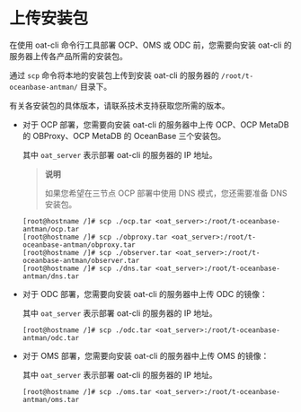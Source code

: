 # 上传安装包

在使用 oat-cli 命令行工具部署 OCP、OMS 或 ODC 前，您需要向安装 oat-cli 的服务器上传各产品所需的安装包。

通过 `scp` 命令将本地的安装包上传到安装 oat-cli 的服务器的 `/root/t-oceanbase-antman/` 目录下。

有关各安装包的具体版本，请联系技术支持获取您所需的版本。

* 对于 OCP 部署，您需要向安装 oat-cli 的服务器中上传 OCP、OCP MetaDB 的 OBProxy、OCP MetaDB 的 OceanBase 三个安装包。

  其中 `oat_server` 表示部署 oat-cli 的服务器的 IP 地址。

  > **说明**
  >
  > 如果您希望在三节点 OCP 部署中使用 DNS 模式，您还需要准备 DNS 安装包。

  ```shell
  [root@hostname /]# scp ./ocp.tar <oat_server>:/root/t-oceanbase-antman/ocp.tar
  [root@hostname /]# scp ./obproxy.tar <oat_server>:/root/t-oceanbase-antman/obproxy.tar
  [root@hostname /]# scp ./observer.tar <oat_server>:/root/t-oceanbase-antman/observer.tar
  [root@hostname /]# scp ./dns.tar <oat_server>:/root/t-oceanbase-antman/dns.tar
  ```

* 对于 ODC 部署，您需要向安装 oat-cli 的服务器中上传 ODC 的镜像：

  其中 `oat_server` 表示部署 oat-cli 的服务器的 IP 地址。

  ```shell
  [root@hostname /]# scp ./odc.tar <oat_server>:/root/t-oceanbase-antman/odc.tar
  ```

* 对于 OMS 部署，您需要向安装 oat-cli 的服务器中上传 OMS 的镜像：

  其中 `oat_server` 表示部署 oat-cli 的服务器的 IP 地址。

  ```shell
  [root@hostname /]# scp ./oms.tar <oat_server>:/root/t-oceanbase-antman/oms.tar
  ```
